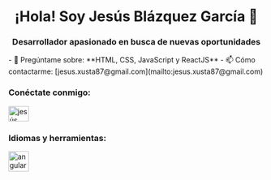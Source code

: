 <h1 align="center">¡Hola! Soy Jesús Blázquez García 👋</h1>
<h3 align="center">Desarrollador apasionado en busca de nuevas oportunidades</h3>
- 💬 Pregúntame sobre: **HTML, CSS, JavaScript y ReactJS**
- 📫 Cómo contactarme: [jesus.xusta87@gmail.com](mailto:jesus.xusta87@gmail.com)
<h3 align="left">Conéctate conmigo:</h3>
<p align="left">
  <a href="https://linkedin.com/in/jesusblazquezgarcia" target="_blank">
    <img align="center" src="https://raw.githubusercontent.com/rahuldkjain/github-profile-readme-generator/master/src/images/icons/Social/linked-in-alt.svg" alt="jesús blázquez garcía" height="30" width="40" />
  </a>
</p>
<h3 align="left">Idiomas y herramientas:</h3>
<p align="left">
  <a href="https://angular.io" target="_blank" rel="noreferrer">
    <img src="https://angular.io/assets/images/logos/angular/angular.svg" alt="angular" width="40" height="40"/>
  </a>
  <!-- Agrega otras herramientas de manera similar -->
</p>
